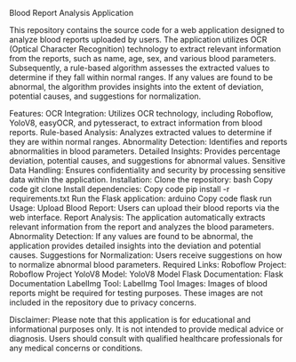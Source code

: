 Blood Report Analysis Application

This repository contains the source code for a web application designed to analyze blood reports uploaded by users. The application utilizes OCR (Optical Character Recognition) technology to extract relevant information from the reports, such as name, age, sex, and various blood parameters. Subsequently, a rule-based algorithm assesses the extracted values to determine if they fall within normal ranges. If any values are found to be abnormal, the algorithm provides insights into the extent of deviation, potential causes, and suggestions for normalization.

Features:
OCR Integration: Utilizes OCR technology, including Roboflow, YoloV8, easyOCR, and pytesseract, to extract information from blood reports.
Rule-based Analysis: Analyzes extracted values to determine if they are within normal ranges.
Abnormality Detection: Identifies and reports abnormalities in blood parameters.
Detailed Insights: Provides percentage deviation, potential causes, and suggestions for abnormal values.
Sensitive Data Handling: Ensures confidentiality and security by processing sensitive data within the application.
Installation:
Clone the repository:
bash
Copy code
git clone <repository-url>
Install dependencies:
Copy code
pip install -r requirements.txt
Run the Flask application:
arduino
Copy code
flask run
Usage:
Upload Blood Report: Users can upload their blood reports via the web interface.
Report Analysis: The application automatically extracts relevant information from the report and analyzes the blood parameters.
Abnormality Detection: If any values are found to be abnormal, the application provides detailed insights into the deviation and potential causes.
Suggestions for Normalization: Users receive suggestions on how to normalize abnormal blood parameters.
Required Links:
Roboflow Project: Roboflow Project
YoloV8 Model: YoloV8 Model
Flask Documentation: Flask Documentation
LabelImg Tool: LabelImg Tool
Images:
Images of blood reports might be required for testing purposes. These images are not included in the repository due to privacy concerns.

Disclaimer:
Please note that this application is for educational and informational purposes only. It is not intended to provide medical advice or diagnosis. Users should consult with qualified healthcare professionals for any medical concerns or conditions.
